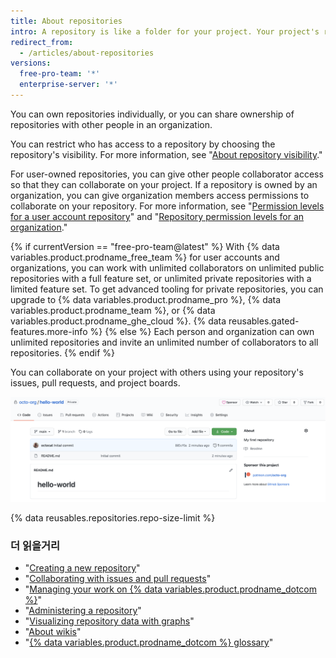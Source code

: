 ```yaml
---
title: About repositories
intro: A repository is like a folder for your project. Your project's repository contains all of your project's files and stores each file's revision history. You can also discuss and manage your project's work within the repository.
redirect_from:
  - /articles/about-repositories
versions:
  free-pro-team: '*'
  enterprise-server: '*'
---
```


You can own repositories individually, or you can share ownership of repositories with other people in an organization.

You can restrict who has access to a repository by choosing the repository's visibility. For more information, see "[About repository visibility](/github/creating-cloning-and-archiving-repositories/about-repository-visibility)."

For user-owned repositories, you can give other people collaborator access so that they can collaborate on your project. If a repository is owned by an organization, you can give organization members access permissions to collaborate on your repository. For more information, see "[Permission levels for a user account repository](/articles/permission-levels-for-a-user-account-repository/)" and "[Repository permission levels for an organization](/articles/repository-permission-levels-for-an-organization/)."

{% if currentVersion == "free-pro-team@latest" %}
With {% data variables.product.prodname_free_team %} for user accounts and organizations, you can work with unlimited collaborators on unlimited public repositories with a full feature set, or unlimited private repositories with a limited feature set. To get advanced tooling for private repositories, you can upgrade to {% data variables.product.prodname_pro %}, {% data variables.product.prodname_team %}, or {% data variables.product.prodname_ghe_cloud %}. {% data reusables.gated-features.more-info %}
{% else %}
Each person and organization can own unlimited repositories and invite an unlimited number of collaborators to all repositories.
{% endif %}

You can collaborate on your project with others using your repository's issues, pull requests, and project boards.

![Main page of the octocat/Hello-World repository](/assets/images/help/repository/repo-main-page.png)

{% data reusables.repositories.repo-size-limit %}

### 더 읽을거리

- "[Creating a new repository](/articles/creating-a-new-repository)"
- "[Collaborating with issues and pull requests](/categories/collaborating-with-issues-and-pull-requests)"
- "[Managing your work on {% data variables.product.prodname_dotcom %}](/categories/managing-your-work-on-github/)"
- "[Administering a repository](/categories/administering-a-repository)"
- "[Visualizing repository data with graphs](/categories/visualizing-repository-data-with-graphs/)"
- "[About wikis](/articles/about-wikis)"
- "[{% data variables.product.prodname_dotcom %} glossary](/articles/github-glossary)"
